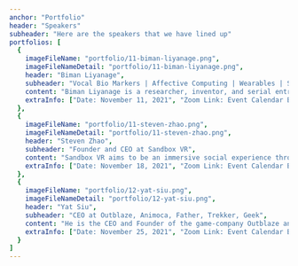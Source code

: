 ```yaml
---
anchor: "Portfolio"
header: "Speakers"
subheader: "Here are the speakers that we have lined up"
portfolios: [
  {
    imageFileName: "portfolio/11-biman-liyanage.png",
    imageFileNameDetail: "portfolio/11-biman-liyanage.png",
    header: "Biman Liyanage",
    subheader: "Vocal Bio Markers | Affective Computing | Wearables | Smart PPE | Graphene Sensors | Forbes 30U30 | WEF Global Shaper",
    content: "Biman Liyanage is a researcher, inventor, and serial entrepreneur with several advanced technology development ventures established in Beijing, Hong Kong, and Sri Lanka. With multiple patents, Biman has also won numerous awards including TechCrunch’s Start-Up Competition, the Red Dot Design Award, the FengRu Cup, the Global Innovation Challenge, and the Durex Design Challenge. Currently focused on building Graphene-based sensors for low-cost healthcare diagnostics, Digital Twin Technologies, and Emotion AI for mental health diagnostics Biman is also the Co-Founder of the UrbanX startup scale-up Accelerator with UN-Habitat funded by the World Bank Group in Nairobi, Kenya, also serve as the Curator for  Global Shapers Beijing 2 hub from WEF.",
    extraInfo: ["Date: November 11, 2021", "Zoom Link: Event Calendar Below", "Category: Keynote Speaker"]
  },
  {
    imageFileName: "portfolio/11-steven-zhao.png",
    imageFileNameDetail: "portfolio/11-steven-zhao.png",
    header: "Steven Zhao",
    subheader: "Founder and CEO at Sandbox VR",
    content: "Sandbox VR aims to be an immersive social experience through a combination of full-body motion capture and VR technologies. It allows players to step into another world and go anywhere with their friends. The San Francisco and Hong Kong-headquartered company announced it has raised $37 million in a Series B led by Andreessen Horowitz through its Growth Fund, which serves new companies at an inflection point, along with Alibaba and Craft. The latest funding, which brings its total raised to approximately $119 million, comes on the heels of three new locations launched in July in Austin, Las Vegas and Shanghai. ",
    extraInfo: ["Date: November 18, 2021", "Zoom Link: Event Calendar Below", "Category: Keynote Speaker"]
  },
  {
    imageFileName: "portfolio/12-yat-siu.png",
    imageFileNameDetail: "portfolio/12-yat-siu.png",
    header: "Yat Siu",
    subheader: "CEO at Outblaze, Animoca, Father, Trekker, Geek",
    content: "He is the CEO and Founder of the game-company Outblaze and co-founder of Animoca and Animoca Brands and has received recognition for his role as an entrepreneur focused on Internet and technology companies in Hong Kong. In 2009 he sold a part of his business to IBM's Lotus Software Division which opened its first cloud computing laboratory in Hong Kong with the assets it acquired from Outblaze. Animoca Brands was worth a billion dollars in its last funding round. ",
    extraInfo: ["Date: November 25, 2021", "Zoom Link: Event Calendar Below", "Category: Keynote Speaker"]
  }
]
---
```

